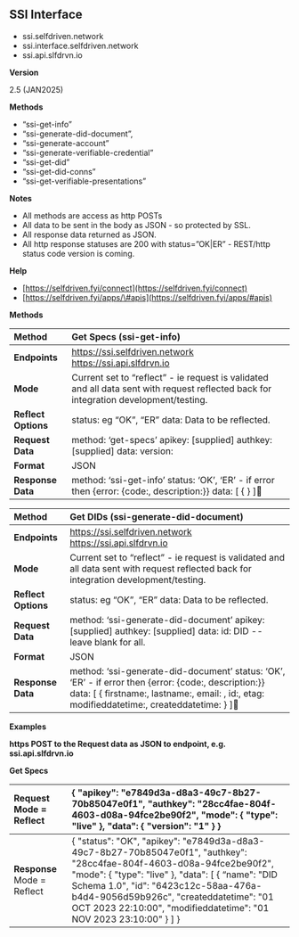 ## SSI Interface

* ssi.selfdriven.network  
* ssi.interface.selfdriven.network  
* ssi.api.slfdrvn.io

**Version**

2.5 (JAN2025)

**Methods**

* “ssi-get-info”  
* “ssi-generate-did-document”,  
* “ssi-generate-account”  
* “ssi-generate-verifiable-credential”  
* “ssi-get-did”  
* “ssi-get-did-conns”  
* “ssi-get-verifiable-presentations”

**Notes**

* All methods are access as http POSTs  
* All data to be sent in the body as JSON \- so protected by SSL.  
* All response data returned as JSON.  
* All http response statuses are 200 with status=”OK|ER” \- REST/http status code version is coming.

**Help**

* [https://selfdriven.fyi/connect](https://selfdriven.fyi/connect)  
* [https://selfdriven.fyi/apps/\#apis](https://selfdriven.fyi/apps/#apis)

**Methods**

| Method | Get Specs (ssi-get-info) |
| :---- | :---- |
| **Endpoints** | https://ssi.selfdriven.network https://ssi.api.slfdrvn.io |
| **Mode** | Current set to “reflect” \- ie request is validated and all data sent with request reflected back for integration development/testing. |
| **Reflect Options** | status: eg “OK”, “ER” data: Data to be reflected. |
| **Request Data** | method: ‘get-specs’ apikey: \[supplied\] authkey: \[supplied\] data: version:  |
| **Format** | JSON |
| **Response Data** | method: ‘ssi-get-info’ status: ‘OK’, ‘ER’ \- if error then {error: {code:, description:}} data: \[ { } \] |

| Method | Get DIDs (ssi-generate-did-document) |
| :---- | :---- |
| **Endpoints** | https://ssi.selfdriven.network https://ssi.api.slfdrvn.io |
| **Mode** | Current set to “reflect” \- ie request is validated and all data sent with request reflected back for integration development/testing. |
| **Reflect Options** | status: eg “OK”, “ER” data: Data to be reflected. |
| **Request Data** | method: ‘ssi-generate-did-document’ apikey: \[supplied\] authkey: \[supplied\] data: id: DID \-- leave blank for all.  |
| **Format** | JSON |
| **Response Data** | method: ‘ssi-generate-did-document’ status: ‘OK’, ‘ER’ \- if error then {error: {code:, description:}} data: \[ { firstname:, lastname:, email: , id:, etag: modifieddatetime:, createddatetime: } \] |

**Examples**

**https POST to the Request data as JSON to endpoint, e.g. ssi.api.slfdrvn.io**

**Get Specs**

| Request Mode \= Reflect | {     "apikey": "e7849d3a-d8a3-49c7-8b27-70b85047e0f1",     "authkey": "28cc4fae-804f-4603-d08a-94fce2be90f2",     "mode":     {         "type": "live"     },     "data":     {        "version": "1"     }   }  |
| :---- | :---- |
| **Response** Mode \= Reflect | { 	"status": "OK", 	"apikey": "e7849d3a-d8a3-49c7-8b27-70b85047e0f1", 	"authkey": "28cc4fae-804f-4603-d08a-94fce2be90f2", 	"mode": 	{ 		"type": "live" 	}, 	"data": 	\[ 		{ “name": "DID Schema 1.0", "id": "6423c12c-58aa-476a-b4d4-9056d59b926c", 	"createddatetime": "01 OCT 2023 22:10:00", 	"modifieddatetime": "01 NOV 2023 23:10:00" 		} 	\] } |

